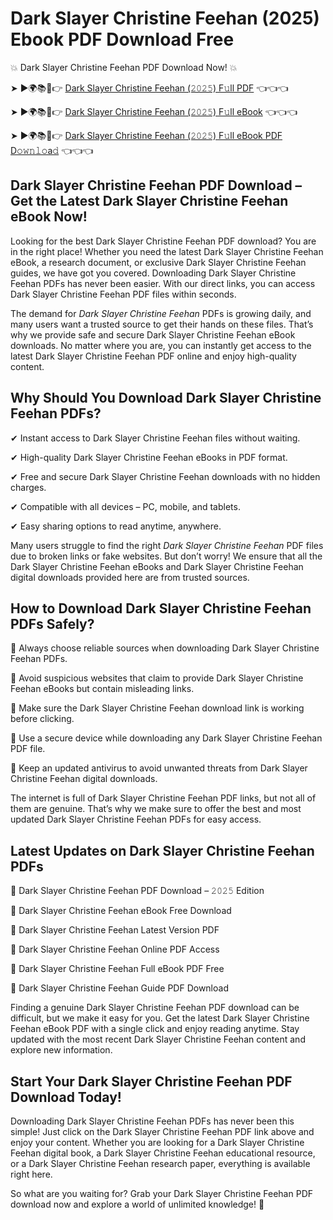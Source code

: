 # Dark Slayer Christine Feehan (2025) Ebook PDF Download Free

💥 Dark Slayer Christine Feehan PDF Download Now! 💥

➤ ►🌍📚📱👉 [Dark Slayer Christine Feehan (𝟸𝟶𝟸𝟻) F𝚞ll PDF](https://getpdf.xyz/dark-slayer-christine-feehan) 👈👈👈


➤ ►🌍📚📱👉 [Dark Slayer Christine Feehan (𝟸𝟶𝟸𝟻) F𝚞ll eBook](https://getpdf.xyz/dark-slayer-christine-feehan) 👈👈👈


➤ ►🌍📚📱👉 [Dark Slayer Christine Feehan (𝟸𝟶𝟸𝟻) F𝚞ll eBook PDF D𝚘𝚠𝚗𝚕𝚘a𝚍](https://getpdf.xyz/dark-slayer-christine-feehan) 👈👈👈


## Dark Slayer Christine Feehan PDF Download – Get the Latest Dark Slayer Christine Feehan eBook Now!

Looking for the best Dark Slayer Christine Feehan PDF download? You are in the right place! Whether you need the latest Dark Slayer Christine Feehan eBook, a research document, or exclusive Dark Slayer Christine Feehan guides, we have got you covered. Downloading Dark Slayer Christine Feehan PDFs has never been easier. With our direct links, you can access Dark Slayer Christine Feehan PDF files within seconds.

The demand for *Dark Slayer Christine Feehan* PDFs is growing daily, and many users want a trusted source to get their hands on these files. That’s why we provide safe and secure Dark Slayer Christine Feehan eBook downloads. No matter where you are, you can instantly get access to the latest Dark Slayer Christine Feehan PDF online and enjoy high-quality content.

## Why Should You Download Dark Slayer Christine Feehan PDFs?

✔ Instant access to Dark Slayer Christine Feehan files without waiting.

✔ High-quality Dark Slayer Christine Feehan eBooks in PDF format.

✔ Free and secure Dark Slayer Christine Feehan downloads with no hidden charges.

✔ Compatible with all devices – PC, mobile, and tablets.

✔ Easy sharing options to read anytime, anywhere.

Many users struggle to find the right *Dark Slayer Christine Feehan* PDF files due to broken links or fake websites. But don’t worry! We ensure that all the Dark Slayer Christine Feehan eBooks and Dark Slayer Christine Feehan digital downloads provided here are from trusted sources.

## How to Download Dark Slayer Christine Feehan PDFs Safely?

📌 Always choose reliable sources when downloading Dark Slayer Christine Feehan PDFs.

📌 Avoid suspicious websites that claim to provide Dark Slayer Christine Feehan eBooks but contain misleading links.

📌 Make sure the Dark Slayer Christine Feehan download link is working before clicking.

📌 Use a secure device while downloading any Dark Slayer Christine Feehan PDF file.

📌 Keep an updated antivirus to avoid unwanted threats from Dark Slayer Christine Feehan digital downloads.

The internet is full of Dark Slayer Christine Feehan PDF links, but not all of them are genuine. That’s why we make sure to offer the best and most updated Dark Slayer Christine Feehan PDFs for easy access.

## Latest Updates on Dark Slayer Christine Feehan PDFs

🔹 Dark Slayer Christine Feehan PDF Download – 𝟸𝟶𝟸𝟻 Edition

🔹 Dark Slayer Christine Feehan eBook Free Download

🔹 Dark Slayer Christine Feehan Latest Version PDF

🔹 Dark Slayer Christine Feehan Online PDF Access

🔹 Dark Slayer Christine Feehan Full eBook PDF Free

🔹 Dark Slayer Christine Feehan Guide PDF Download

Finding a genuine Dark Slayer Christine Feehan PDF download can be difficult, but we make it easy for you. Get the latest Dark Slayer Christine Feehan eBook PDF with a single click and enjoy reading anytime. Stay updated with the most recent Dark Slayer Christine Feehan content and explore new information.

## Start Your Dark Slayer Christine Feehan PDF Download Today!

Downloading Dark Slayer Christine Feehan PDFs has never been this simple! Just click on the Dark Slayer Christine Feehan PDF link above and enjoy your content. Whether you are looking for a Dark Slayer Christine Feehan digital book, a Dark Slayer Christine Feehan educational resource, or a Dark Slayer Christine Feehan research paper, everything is available right here.

So what are you waiting for? Grab your Dark Slayer Christine Feehan PDF download now and explore a world of unlimited knowledge! 🚀